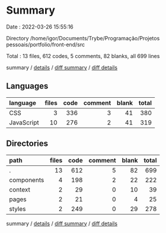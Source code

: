 # Summary

Date : 2022-03-26 15:55:16

Directory /home/igor/Documents/Trybe/Programação/Projetos pessoais/portfolio/front-end/src

Total : 13 files,  612 codes, 5 comments, 82 blanks, all 699 lines

summary / [details](details.md) / [diff summary](diff.md) / [diff details](diff-details.md)

## Languages
| language | files | code | comment | blank | total |
| :--- | ---: | ---: | ---: | ---: | ---: |
| CSS | 3 | 336 | 3 | 41 | 380 |
| JavaScript | 10 | 276 | 2 | 41 | 319 |

## Directories
| path | files | code | comment | blank | total |
| :--- | ---: | ---: | ---: | ---: | ---: |
| . | 13 | 612 | 5 | 82 | 699 |
| components | 4 | 198 | 2 | 22 | 222 |
| context | 2 | 29 | 0 | 10 | 39 |
| pages | 2 | 21 | 0 | 4 | 25 |
| styles | 2 | 249 | 0 | 29 | 278 |

summary / [details](details.md) / [diff summary](diff.md) / [diff details](diff-details.md)